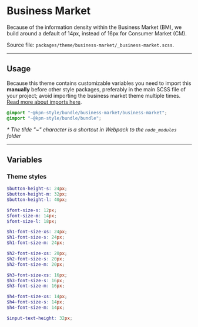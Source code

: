 # Business Market
Because of the information density within the Business Market (BM), we build around a default of 14px, instead of 16px for Consumer Market (CM).

Source file: `packages/theme/business-market/_business-market.scss`.

---

## Usage
Because this theme contains customizable variables you need to import this **manually** before other style packages, preferably in the main SCSS file of your project; avoid importing the business market theme multiple times. [Read more about imports here](/#/getting-started/quick-start).

```scss
@import "~@kpn-style/bundle/business-market/business-market";
@import "~@kpn-style/bundle/bundle";
```

*\* The tilde "~" character is a shortcut in Webpack to the `node_modules` folder* 

---

## Variables

### Theme styles
```scss
$button-height-s: 24px;
$button-height-m: 32px;
$button-height-l: 40px;

$font-size-s: 12px;
$font-size-m: 14px;
$font-size-l: 18px;

$h1-font-size-xs: 24px;
$h1-font-size-s: 24px;
$h1-font-size-m: 24px;

$h2-font-size-xs: 20px;
$h2-font-size-s: 20px;
$h2-font-size-m: 20px;

$h3-font-size-xs: 16px;
$h3-font-size-s: 16px;
$h3-font-size-m: 16px;

$h4-font-size-xs: 14px;
$h4-font-size-s: 14px;
$h4-font-size-m: 14px;

$input-text-height: 32px;
```
